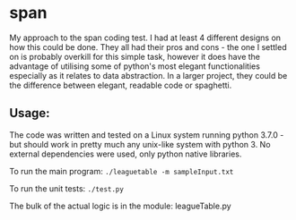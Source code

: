 # span

My approach to the span coding test. I had at least 4 different designs on how this could be done.
They all had their pros and cons - the one I settled on is probably overkill for this simple task,
however it does have the advantage of utilising some of python's most elegant functionalities 
especially as it relates to data abstraction. In a larger project, they could be the difference
between elegant, readable code or spaghetti.

## Usage:
The code was written and tested on a Linux system running python 3.7.0 - but should work in pretty much any unix-like system
with python 3. No external dependencies were used, only python native libraries.

To run the main program:
`./leaguetable -m sampleInput.txt`

To run the unit tests:
`./test.py`

The bulk of the actual logic is in the module: leagueTable.py


